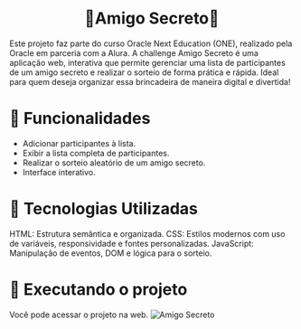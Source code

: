 # <h1 align="center"> 💠Amigo Secreto💠</h1>
Este projeto faz parte do curso Oracle Next Education (ONE), realizado pela Oracle em parceria com a Alura.
A challenge Amigo Secreto é uma aplicação web, interativa que permite gerenciar uma lista de participantes de um amigo secreto e realizar o sorteio de forma prática e rápida. Ideal para quem deseja organizar essa brincadeira de maneira digital e divertida!

# 🔷 Funcionalidades
- Adicionar participantes à lista.
- Exibir a lista completa de participantes.
- Realizar o sorteio aleatório de um amigo secreto.
- Interface interativo.

# 🔷 Tecnologias Utilizadas
HTML: Estrutura semântica e organizada.
CSS: Estilos modernos com uso de variáveis, responsividade e fontes personalizadas.
JavaScript: Manipulação de eventos, DOM e lógica para o sorteio.

# 🔷 Executando o projeto
Você pode acessar o projeto na web.
![Amigo Secreto](https://github.com/user-attachments/assets/1e084688-d33e-4c67-b95e-784510bac876)


